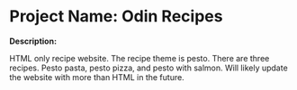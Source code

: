 # Project Name: Odin Recipes


**Description:**

HTML only recipe website. The recipe theme is pesto. There are three recipes. 
Pesto pasta, pesto pizza, and pesto with salmon. Will likely update the website with more than
HTML in the future.